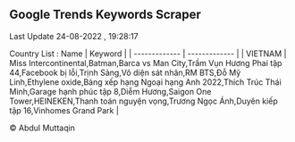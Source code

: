 

## Google Trends Keywords Scraper 
 
Last Update 24-08-2022 , 19:28:17

Country List :
 Name  | Keyword |
| ------------- | ------------- |
| VIETNAM | Miss Intercontinental,Batman,Barca vs Man City,Trầm Vụn Hương Phai tập 44,Facebook bị lỗi,Trịnh Sảng,Vô diện sát nhân,RM BTS,Đỗ Mỹ Linh,Ethylene oxide,Bảng xếp hạng Ngoại hạng Anh 2022,Thích Trúc Thái Minh,Garage hạnh phúc tập 8,Diễm Hương,Saigon One Tower,HEINEKEN,Thanh toán nguyện vọng,Trương Ngọc Ánh,Duyên kiếp tập 16,Vinhomes Grand Park |



© Abdul Muttaqin 
